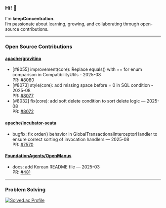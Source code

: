 ### Hi! 🌱

I'm **keepConcentration**.  
I’m passionate about learning, growing, and collaborating through open-source contributions.

---

###  Open Source Contributions

#### [apache/gravitino](https://github.com/apache/gravitino/pulls?q=is%3Apr+author%3AkeepConcentration)
- [#8055] improvement(core): Replace equals() with == for enum comparison in CompatibilityUtils - 2025-08  
  PR: [#8080](https://github.com/apache/gravitino/pull/8080)  
- [#8073] style(core): add missing space before = 0 in SQL condition - 2025-08  
  PR: [#8077](https://github.com/apache/gravitino/pull/8077)
- [#8032] fix(core): add soft delete condition to sort delete logic — 2025-08  
  PR: [#8072](https://github.com/apache/gravitino/pull/8072)

#### [apache/incubator-seata](https://github.com/apache/incubator-seata/pulls?q=is%3Apr+author%3AkeepConcentration)
- bugfix: fix order() behavior in GlobalTransactionalInterceptorHandler to ensure correct sorting of invocation handlers — 2025-08  
  PR: [#7570](https://github.com/apache/incubator-seata/pull/7570)

#### [FoundationAgents/OpenManus](https://github.com/FoundationAgents/OpenManus/pulls?q=is%3Apr+author%3AkeepConcentration)
- docs: add Korean README file — 2025-03  
  PR: [#481](https://github.com/FoundationAgents/OpenManus/pull/481)

---

###  Problem Solving

[![Solved.ac Profile](http://mazassumnida.wtf/api/generate_badge?boj=phm543)](https://solved.ac/phm543)
